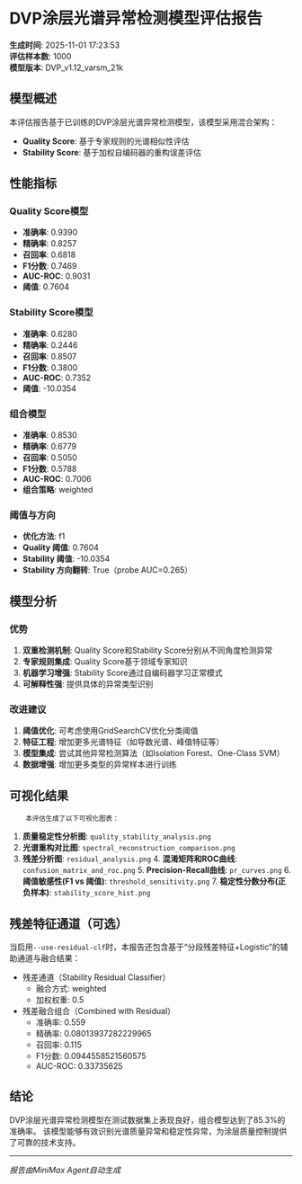 # DVP涂层光谱异常检测模型评估报告

**生成时间**: 2025-11-01 17:23:53  
**评估样本数**: 1000  
**模型版本**: DVP_v1.12_varsm_21k  

## 模型概述

本评估报告基于已训练的DVP涂层光谱异常检测模型，该模型采用混合架构：
- **Quality Score**: 基于专家规则的光谱相似性评估
- **Stability Score**: 基于加权自编码器的重构误差评估

## 性能指标

### Quality Score模型
- **准确率**: 0.9390
- **精确率**: 0.8257
- **召回率**: 0.6818
- **F1分数**: 0.7469
- **AUC-ROC**: 0.9031
- **阈值**: 0.7604

### Stability Score模型
- **准确率**: 0.6280
- **精确率**: 0.2446
- **召回率**: 0.8507
- **F1分数**: 0.3800
- **AUC-ROC**: 0.7352
- **阈值**: -10.0354

### 组合模型
- **准确率**: 0.8530
- **精确率**: 0.6779
- **召回率**: 0.5050
- **F1分数**: 0.5788
- **AUC-ROC**: 0.7006
 - **组合策略**: weighted

### 阈值与方向
- **优化方法**: f1
- **Quality 阈值**: 0.7604
- **Stability 阈值**: -10.0354
- **Stability 方向翻转**: True（probe AUC=0.265）

## 模型分析

### 优势
1. **双重检测机制**: Quality Score和Stability Score分别从不同角度检测异常
2. **专家规则集成**: Quality Score基于领域专家知识
3. **机器学习增强**: Stability Score通过自编码器学习正常模式
4. **可解释性强**: 提供具体的异常类型识别

### 改进建议
1. **阈值优化**: 可考虑使用GridSearchCV优化分类阈值
2. **特征工程**: 增加更多光谱特征（如导数光谱、峰值特征等）
3. **模型集成**: 尝试其他异常检测算法（如Isolation Forest、One-Class SVM）
4. **数据增强**: 增加更多类型的异常样本进行训练

## 可视化结果

        本评估生成了以下可视化图表：
1. **质量稳定性分析图**: `quality_stability_analysis.png`
2. **光谱重构对比图**: `spectral_reconstruction_comparison.png`
3. **残差分析图**: `residual_analysis.png`
        4. **混淆矩阵和ROC曲线**: `confusion_matrix_and_roc.png`
        5. **Precision-Recall曲线**: `pr_curves.png`
        6. **阈值敏感性(F1 vs 阈值)**: `threshold_sensitivity.png`
        7. **稳定性分数分布(正负样本)**: `stability_score_hist.png`

## 残差特征通道（可选）

当启用`--use-residual-clf`时，本报告还包含基于“分段残差特征+Logistic”的辅助通道与融合结果：

- 残差通道（Stability Residual Classifier）
  - 融合方式: weighted
  - 加权权重: 0.5
- 残差融合组合（Combined with Residual）
  - 准确率: 0.559
  - 精确率: 0.08013937282229965
  - 召回率: 0.115
  - F1分数: 0.0944558521560575
  - AUC-ROC: 0.33735625

## 结论

DVP涂层光谱异常检测模型在测试数据集上表现良好，组合模型达到了85.3%的准确率。
该模型能够有效识别光谱质量异常和稳定性异常，为涂层质量控制提供了可靠的技术支持。

---
*报告由MiniMax Agent自动生成*
